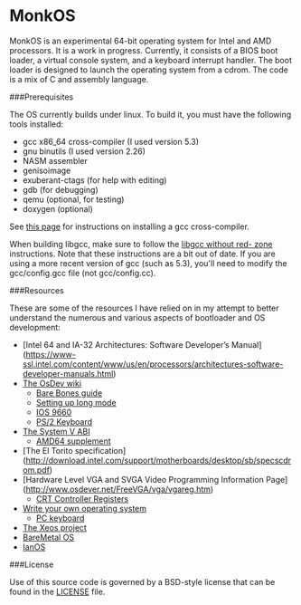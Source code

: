 MonkOS
======

MonkOS is an experimental 64-bit operating system for Intel and AMD
processors. It is a work in progress. Currently, it consists of a BIOS boot
loader, a virtual console system, and a keyboard interrupt handler. The boot
loader is designed to launch the operating system from a cdrom. The code
is a mix of C and assembly language.

###Prerequisites

The OS currently builds under linux.  To build it, you must have the following
tools installed:
* gcc x86_64 cross-compiler (I used version 5.3)
* gnu binutils (I used version 2.26)
* NASM assembler
* genisoimage
* exuberant-ctags (for help with editing)
* gdb (for debugging)
* qemu (optional, for testing)
* doxygen (optional)

See [this page](http://wiki.osdev.org/GCC_Cross-Compiler) for instructions
on installing a gcc cross-compiler.

When building libgcc, make sure to follow the [libgcc without red-
zone](http://wiki.osdev.org/Libgcc_without_red_zone) instructions. Note that
these instructions are a bit out of date. If you are using a more recent
version of gcc (such as 5.3), you'll need to modify the gcc/config.gcc file
(not gcc/config.cc).

###Resources

These are some of the resources I have relied on in my attempt to better
understand the numerous and various aspects of bootloader and OS development:
* [Intel 64 and IA-32 Architectures: Software Developer’s Manual]
  (https://www-ssl.intel.com/content/www/us/en/processors/architectures-software-developer-manuals.html)
* [The OsDev wiki](http://wiki.osdev.org/Main_Page)
  * [Bare Bones guide](http://wiki.osdev.org/Bare_Bones)
  * [Setting up long mode](http://wiki.osdev.org/Setting_Up_Long_Mode)
  * [IOS 9660](http://wiki.osdev.org/ISO_9660)
  * [PS/2 Keyboard](http://wiki.osdev.org/PS2_Keyboard)
* [The System V ABI](http://www.sco.com/developers/gabi/latest/contents.html)
  * [AMD64 supplement](http://www.x86-64.org/documentation/abi.pdf)
* [The El Torito specification]
  (http://download.intel.com/support/motherboards/desktop/sb/specscdrom.pdf)
* [Hardware Level VGA and SVGA Video Programming Information Page]
  (http://www.osdever.net/FreeVGA/vga/vgareg.htm)
  * [CRT Controller Registers](http://www.osdever.net/FreeVGA/vga/crtcreg.htm)
* [Write your own operating system](http://geezer.osdevbrasil.net/osd/index.htm)
  * [PC keyboard](http://geezer.osdevbrasil.net/osd/kbd/index.htm)
* [The Xeos project](https://github.com/macmade/XEOS)
* [BareMetal OS](https://github.com/ReturnInfinity/BareMetal)
* [IanOS](http://www.ijack.org.uk/)

###License

Use of this source code is governed by a BSD-style license that can be found
in the [LICENSE](https://github.com/beevik/MonkOS/blob/master/LICENSE) file.
